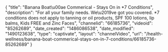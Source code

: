 {
    "title": "Banana Boat\u00ae Commerical - Stays On in *7 Conditions",
    "description": "For all your family needs. We\u2019ve got you covered. *7 conditions does not apply to tanning or oil products, SPF 100 lotions, lip balms, Kids FREE and Zinc Faces",
    "channelid": "66185736",
    "videoid": "85262689",
    "date_created": "1486086538",
    "date_modified": "1490123638",
    "type": "captivate",
    "layout": "channelVideo",
    "url": "\/health-wellness\/banana-boat-commerical-stays-on-in-7-conditions\/66185736-85262689"
}